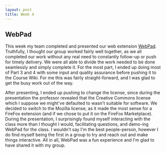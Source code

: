 ```yaml
---
layout: post
title: Week 4
---
```


## WebPad

This week my team completed and presented our web extension [WebPad](https://github.com/ossd-s24/WebPad/). Truthfully, I thought our group worked fairly well together, as we all completed our work without any real need to constantly follow-up or push for timely delivery. We were all able to divide the work needed to be done seamlessly and simply complete it. For the most part, I ended up doing most of Part 3 and 4 with some input and quality assurance before pushing it to the Course Wiki. For me this was fairly straight-forward, and I was glad to get the busy work out of the way.
<!--more-->

 After presenting, I ended up pushing to change the license, since during the presentation the professor revealed that the Creative Commons license which I suppose we might've defaulted to wasn't suitable for software. We decided to switch to the Mozilla license, as it made the most sense for a FireFox extension (and if we chose to put it on the FireFox Marketplace). During the presentation, I surprisingly found myself interacting with the class more than I thought I would, facilitating questions, and demo-ing WebPad for the class. I wouldn't say I'm the best people-person, however I do find myself being the first in a group to try and reach out and make things interactive. All in all, WebPad was a fun experience and I'm glad to have shared it with my group.